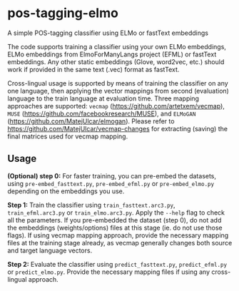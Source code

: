 # pos-tagging-elmo
A simple POS-tagging classifier using ELMo or fastText embeddings

The code supports training a classifier using your own ELMo embeddings, ELMo embeddings from ElmoForManyLangs project (EFML) or fastText embeddings.
Any other static embeddings (Glove, word2vec, etc.) should work if provided in the same text (.vec) format as fastText.

Cross-lingual usage is supported by means of training the classifier on any one language, then applying the vector mappings from second (evaluation) language to the train language  at evaluation time.
Three mapping approaches are supported: `vecmap` (https://github.com/artetxem/vecmap), `MUSE` (https://github.com/facebookresearch/MUSE), and `ELMoGAN` (https://github.com/MatejUlcar/elmogan). 
Please refer to https://github.com/MatejUlcar/vecmap-changes for extracting (saving) the final matrices used for vecmap mapping.

## Usage

**(Optional) step 0:**
For faster training, you can pre-embed the datasets, using `pre-embed_fasttext.py`, `pre-embed_efml.py` or `pre-embed_elmo.py` depending on the embeddings you use.

**Step 1:**
Train the classifier using `train_fasttext.arc3.py`, `train_efml.arc3.py` or `train_elmo.arc3.py`. Apply the `--help` flag to check all the parameters. If you pre-embedded the dataset (step 0), do not add the
embeddings (weights/options) files at this stage (ie. do not use those flags). If using vecmap mapping approach, provide the necessary mapping files at the training stage already, as vecmap generally
changes both source and target language vectors.

**Step 2:**
Evaluate the classifier using `predict_fasttext.py`, `predict_efml.py` or  `predict_elmo.py`. Provide the necessary mapping files if using any cross-lingual approach.
